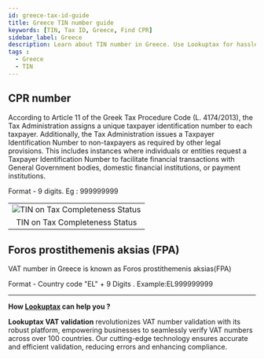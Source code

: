 ```yaml
---
id: greece-tax-id-guide
title: Greece TIN number guide
keywords: [TIN, Tax ID, Greece, Find CPR]
sidebar_label: Greece
description: Learn about TIN number in Greece. Use Lookuptax for hassle-free tax id validation in Greece and other 100+ countries
tags : 
  - Greece
  - TIN
---
```



## CPR number

According to Article 11 of the Greek Tax Procedure Code (L. 4174/2013), the Tax Administration assigns a unique taxpayer identification number to each taxpayer. Additionally, the Tax Administration issues a Taxpayer Identification Number to non-taxpayers as required by other legal provisions. This includes instances where individuals or entities request a Taxpayer Identification Number to facilitate financial transactions with General Government bodies, domestic financial institutions, or payment institutions.

Format - 9 digits. Eg : 999999999


<table align="center" border="0px" border-color="#dedede"><tr><td>
  <img src="/docs/img/taxid/cpr-greece.PNG" alt="TIN on Tax Completeness Status"/>
  </td></tr>
  <tr><td align="center">TIN on Tax Completeness Status</td></tr>
</table>

## Foros prostithemenis aksias (FPA)
VAT number in Greece is known as Foros prostithemenis aksias(FPA)

Format - Country code "EL" + 9 Digits .  Example:EL999999999


----
**How [Lookuptax](https://lookuptax.com/) can help you ?**

**Lookuptax VAT validation** revolutionizes VAT number validation with its robust platform, empowering businesses to seamlessly verify VAT numbers across over 100 countries. Our cutting-edge technology ensures accurate and efficient validation, reducing errors and enhancing compliance.
